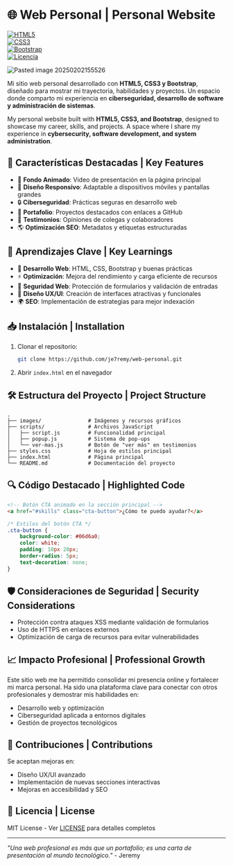 # 🌐 Web Personal | Personal Website  

[![HTML5](https://img.shields.io/badge/HTML5-%23E34F26?style=flat&logo=html5&logoColor=white)](https://developer.mozilla.org/en-US/docs/Web/HTML)  
[![CSS3](https://img.shields.io/badge/CSS3-%231572B6?style=flat&logo=css3&logoColor=white)](https://developer.mozilla.org/en-US/docs/Web/CSS)  
[![Bootstrap](https://img.shields.io/badge/Bootstrap-%237952B3?style=flat&logo=bootstrap&logoColor=white)](https://getbootstrap.com/)  
[![Licencia](https://img.shields.io/badge/Licencia-MIT-green)](https://opensource.org/licenses/MIT)  

![Pasted image 20250202155526](https://github.com/user-attachments/assets/0b152699-4da5-4dbb-9505-719be060f70f)


Mi sitio web personal desarrollado con **HTML5, CSS3 y Bootstrap**, diseñado para mostrar mi trayectoria, habilidades y proyectos. Un espacio donde comparto mi experiencia en **ciberseguridad, desarrollo de software y administración de sistemas**.  

My personal website built with **HTML5, CSS3, and Bootstrap**, designed to showcase my career, skills, and projects. A space where I share my experience in **cybersecurity, software development, and system administration**.  

## 🚀 Características Destacadas | Key Features  
- 🎥 **Fondo Animado**: Video de presentación en la página principal  
- 📜 **Diseño Responsivo**: Adaptable a dispositivos móviles y pantallas grandes  
- 🔒 **Ciberseguridad**: Prácticas seguras en desarrollo web  
- 💼 **Portafolio**: Proyectos destacados con enlaces a GitHub  
- 📢 **Testimonios**: Opiniones de colegas y colaboradores  
- 🌎 **Optimización SEO**: Metadatos y etiquetas estructuradas  

## 🧠 Aprendizajes Clave | Key Learnings  
- 📌 **Desarrollo Web**: HTML, CSS, Bootstrap y buenas prácticas  
- ⚡ **Optimización**: Mejora del rendimiento y carga eficiente de recursos  
- 🔐 **Seguridad Web**: Protección de formularios y validación de entradas  
- 📱 **Diseño UX/UI**: Creación de interfaces atractivas y funcionales  
- 🌍 **SEO**: Implementación de estrategias para mejor indexación  

## 📥 Instalación | Installation  
1. Clonar el repositorio:  

    ```bash  
    git clone https://github.com/je7remy/web-personal.git  
    ```  

2. Abrir `index.html` en el navegador  

## 🛠️ Estructura del Proyecto | Project Structure  
```  
.  
├── images/               # Imágenes y recursos gráficos  
├── scripts/              # Archivos JavaScript  
│   ├── script.js         # Funcionalidad principal  
│   ├── popup.js          # Sistema de pop-ups  
│   └── ver-mas.js        # Botón de "ver más" en testimonios  
├── styles.css            # Hoja de estilos principal  
├── index.html            # Página principal  
└── README.md             # Documentación del proyecto  
```  

## 🔍 Código Destacado | Highlighted Code  
```html  
<!-- Botón CTA animado en la sección principal -->  
<a href="#skills" class="cta-button">¿Cómo te puedo ayudar?</a>  
```  
```css  
/* Estilos del botón CTA */  
.cta-button {  
    background-color: #06d6a0;  
    color: white;  
    padding: 10px 20px;  
    border-radius: 5px;  
    text-decoration: none;  
}  
```  

## 🛡️ Consideraciones de Seguridad | Security Considerations  
- Protección contra ataques XSS mediante validación de formularios  
- Uso de HTTPS en enlaces externos  
- Optimización de carga de recursos para evitar vulnerabilidades  

## 📈 Impacto Profesional | Professional Growth  
Este sitio web me ha permitido consolidar mi presencia online y fortalecer mi marca personal. Ha sido una plataforma clave para conectar con otros profesionales y demostrar mis habilidades en:  
- Desarrollo web y optimización  
- Ciberseguridad aplicada a entornos digitales  
- Gestión de proyectos tecnológicos  

## 🤝 Contribuciones | Contributions  
Se aceptan mejoras en:  
- Diseño UX/UI avanzado  
- Implementación de nuevas secciones interactivas  
- Mejoras en accesibilidad y SEO  

## 📜 Licencia | License  
MIT License - Ver [LICENSE](LICENSE) para detalles completos  

---  

*"Una web profesional es más que un portafolio; es una carta de presentación al mundo tecnológico."* - Jeremy
